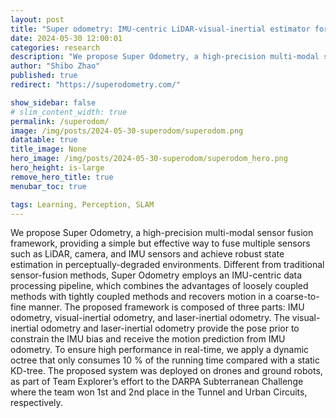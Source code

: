 ```yaml
---
layout: post
title: "Super odometry: IMU-centric LiDAR-visual-inertial estimator for challenging environments"
date: 2024-05-30 12:00:01
categories: research
description: "We propose Super Odometry, a high-precision multi-modal sensor fusion framework, providing a simple but effective way to fuse multiple sensors such as LiDAR, camera, and IMU sensors and achieve robust state estimation in perceptually-degraded environments. Different from traditional sensor-fusion methods, Super Odometry employs an IMU-centric data processing pipeline, which combines the advantages of loosely coupled methods with tightly coupled methods and recovers motion in a coarse-to-fine manner."
author: "Shibo Zhao"
published: true
redirect: "https://superodometry.com/"

show_sidebar: false
# slim_content_width: true
permalink: /superodom/
image: /img/posts/2024-05-30-superodom/superodom.png
datatable: true
title_image: None
hero_image: /img/posts/2024-05-30-superodom/superodom_hero.png
hero_height: is-large
remove_hero_title: true
menubar_toc: true

tags: Learning, Perception, SLAM
---
```


We propose Super Odometry, a high-precision multi-modal sensor fusion framework, providing a simple but effective way to fuse multiple sensors such as LiDAR, camera, and IMU sensors and achieve robust state estimation in perceptually-degraded environments. Different from traditional sensor-fusion methods, Super Odometry employs an IMU-centric data processing pipeline, which combines the advantages of loosely coupled methods with tightly coupled methods and recovers motion in a coarse-to-fine manner. The proposed framework is composed of three parts: IMU odometry, visual-inertial odometry, and laser-inertial odometry. The visual-inertial odometry and laser-inertial odometry provide the pose prior to constrain the IMU bias and receive the motion prediction from IMU odometry. To ensure high performance in real-time, we apply a dynamic octree that only consumes 10 % of the running time compared with a static KD-tree. The proposed system was deployed on drones and ground robots, as part of Team Explorer’s effort to the DARPA Subterranean Challenge where the team won 1st and 2nd place in the Tunnel and Urban Circuits, respectively.